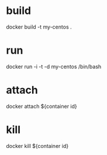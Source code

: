 # build
docker build -t my-centos .

# run
docker run -i -t -d my-centos /bin/bash

# attach
docker attach ${container id}

# kill
docker kill ${container id} 
